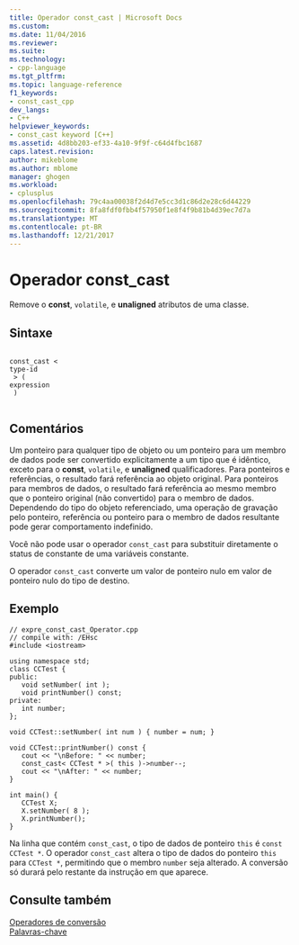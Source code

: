 ```yaml
---
title: Operador const_cast | Microsoft Docs
ms.custom: 
ms.date: 11/04/2016
ms.reviewer: 
ms.suite: 
ms.technology:
- cpp-language
ms.tgt_pltfrm: 
ms.topic: language-reference
f1_keywords:
- const_cast_cpp
dev_langs:
- C++
helpviewer_keywords:
- const_cast keyword [C++]
ms.assetid: 4d8bb203-ef33-4a10-9f9f-c64d4fbc1687
caps.latest.revision: 
author: mikeblome
ms.author: mblome
manager: ghogen
ms.workload:
- cplusplus
ms.openlocfilehash: 79c4aa00038f2d4d7e5cc3d1c86d2e28c6d44229
ms.sourcegitcommit: 8fa8fdf0fbb4f57950f1e8f4f9b81b4d39ec7d7a
ms.translationtype: MT
ms.contentlocale: pt-BR
ms.lasthandoff: 12/21/2017
---
```

# <a name="constcast-operator"></a>Operador const_cast
Remove o **const**, `volatile`, e **unaligned** atributos de uma classe.  
  
## <a name="syntax"></a>Sintaxe  
  
```  
  
const_cast <   
type-id  
 > (   
expression  
 )  
  
```  
  
## <a name="remarks"></a>Comentários  
 Um ponteiro para qualquer tipo de objeto ou um ponteiro para um membro de dados pode ser convertido explicitamente a um tipo que é idêntico, exceto para o **const**, `volatile`, e **unaligned** qualificadores. Para ponteiros e referências, o resultado fará referência ao objeto original. Para ponteiros para membros de dados, o resultado fará referência ao mesmo membro que o ponteiro original (não convertido) para o membro de dados. Dependendo do tipo do objeto referenciado, uma operação de gravação pelo ponteiro, referência ou ponteiro para o membro de dados resultante pode gerar comportamento indefinido.  
  
 Você não pode usar o operador `const_cast` para substituir diretamente o status de constante de uma variáveis constante.  
  
 O operador `const_cast` converte um valor de ponteiro nulo em valor de ponteiro nulo do tipo de destino.  
  
## <a name="example"></a>Exemplo  
  
```  
// expre_const_cast_Operator.cpp  
// compile with: /EHsc  
#include <iostream>  
  
using namespace std;  
class CCTest {  
public:  
   void setNumber( int );  
   void printNumber() const;  
private:  
   int number;  
};  
  
void CCTest::setNumber( int num ) { number = num; }  
  
void CCTest::printNumber() const {  
   cout << "\nBefore: " << number;  
   const_cast< CCTest * >( this )->number--;  
   cout << "\nAfter: " << number;  
}  
  
int main() {  
   CCTest X;  
   X.setNumber( 8 );  
   X.printNumber();  
}  
```  
  
 Na linha que contém `const_cast`, o tipo de dados de ponteiro `this` é `const CCTest *`. O operador `const_cast` altera o tipo de dados do ponteiro `this` para `CCTest *`, permitindo que o membro `number` seja alterado. A conversão só durará pelo restante da instrução em que aparece.  
  
## <a name="see-also"></a>Consulte também  
 [Operadores de conversão](../cpp/casting-operators.md)   
 [Palavras-chave](../cpp/keywords-cpp.md)